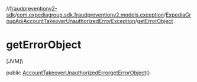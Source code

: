 //[fraudpreventionv2-sdk](../../../index.md)/[com.expediagroup.sdk.fraudpreventionv2.models.exception](../index.md)/[ExpediaGroupApiAccountTakeoverUnauthorizedErrorException](index.md)/[getErrorObject](get-error-object.md)

# getErrorObject

[JVM]\

public [AccountTakeoverUnauthorizedError](../../com.expediagroup.sdk.fraudpreventionv2.models/-account-takeover-unauthorized-error/index.md)[getErrorObject](get-error-object.md)()
